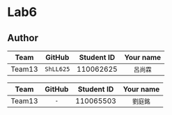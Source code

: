 # Lab6


## Author
Team | GitHub | Student ID | Your name
  :---: | :---: | :---: | :---: 
Team13 | `ShLL625` | 110062625 | `呂尚霖`

Team | GitHub | Student ID | Your name
  :---: | :---: | :---: | :---: 
Team13 | `-` | 110065503 | `劉庭銘`
